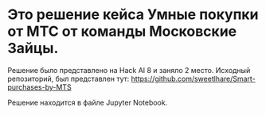 # Это решение кейса Умные покупки от МТС от команды Московские Зайцы. 
Решение было представлено на Hack AI 8 и заняло 2 место.
Исходный репозиторий, был представлен тут: https://github.com/sweetlhare/Smart-purchases-by-MTS

Решение находится в файле Jupyter Notebook.

